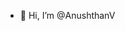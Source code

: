 - 👋 Hi, I’m @AnushthanV
<!---
AnushthanV/AnushthanV is a ✨ special ✨ repository because its `README.md` (this file) appears on your GitHub profile.
You can click the Preview link to take a look at your changes.
--->

